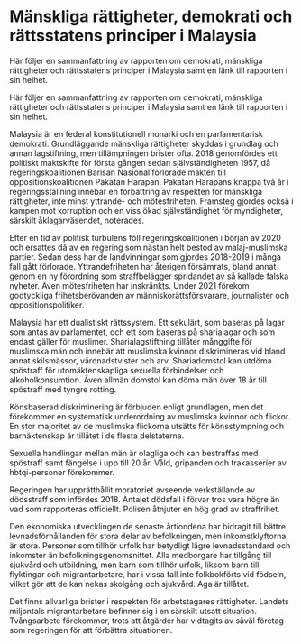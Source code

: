 # Mänskliga rättigheter, demokrati och rättsstatens principer i Malaysia

Här följer en sammanfattning av rapporten om demokrati, mänskliga rättigheter och rättsstatens principer i Malaysia samt en länk till rapporten i sin helhet.

Här följer en sammanfattning av rapporten om demokrati, mänskliga rättigheter och rättsstatens principer i Malaysia samt en länk till rapporten i sin helhet.

Malaysia är en federal konstitutionell monarki och en parlamentarisk demokrati. Grundläggande mänskliga rättigheter skyddas i grundlag och annan lagstiftning, men tillämpningen brister ofta. 2018 genomfördes ett politiskt maktskifte för första gången sedan självständigheten 1957, då regeringskoalitionen Barisan Nasional förlorade makten till oppositionskoalitionen Pakatan Harapan. Pakatan Harapans knappa två år i regeringsställning innebar en förbättring av respekten för mänskliga rättigheter, inte minst yttrande- och mötesfriheten. Framsteg gjordes också i kampen mot korruption och en viss ökad självständighet för myndigheter, särskilt åklagarväsendet, noterades.

Efter en tid av politisk turbulens föll regeringskoalitionen i början av 2020 och ersattes då av en regering som nästan helt bestod av malaj-muslimska partier. Sedan dess har de landvinningar som gjordes 2018-2019 i många fall gått förlorade. Yttrandefriheten har återigen försämrats, bland annat genom en ny förordning som straffbelägger spridandet av så kallade falska nyheter. Även mötesfriheten har inskränkts. Under 2021 förekom godtyckliga frihetsberövanden av människorättsförsvarare, journalister och oppositionspolitiker.

Malaysia har ett dualistiskt rättssystem. Ett sekulärt, som baseras på lagar som antas av parlamentet, och ett som baseras på sharialagar och som endast gäller för muslimer. Sharialagstiftning tillåter månggifte för muslimska män och innebär att muslimska kvinnor diskrimineras vid bland annat skilsmässor, vårdnadstvister och arv. Shariadomstol kan utdöma spöstraff för utomäktenskapliga sexuella förbindelser och alkoholkonsumtion. Även allmän domstol kan döma män över 18 år till spöstraff med tyngre rotting.

Könsbaserad diskriminering är förbjuden enligt grundlagen, men det förekommer en systematisk underordning av muslimska kvinnor och flickor. En stor majoritet av de muslimska flickorna utsätts för könsstympning och barnäktenskap är tillåtet i de flesta delstaterna.

Sexuella handlingar mellan män är olagliga och kan bestraffas med spöstraff samt fängelse i upp till 20 år. Våld, gripanden och trakasserier av hbtqi-personer förekommer.

Regeringen har upprätthållit moratoriet avseende verkställande av dödsstraff som infördes 2018. Antalet dödsfall i förvar tros vara högre än vad som rapporteras officiellt. Polisen åtnjuter en hög grad av straffrihet.

Den ekonomiska utvecklingen de senaste årtiondena har bidragit till bättre levnadsförhållanden för stora delar av befolkningen, men inkomstklyftorna är stora. Personer som tillhör urfolk har betydligt lägre levnadsstandard och inkomster än befolkningsgenomsnittet. Alla medborgare har tillgång till sjukvård och utbildning, men barn som tillhör urfolk, liksom barn till flyktingar och migrantarbetare, har i vissa fall inte folkbokförts vid födseln, vilket gör att de kan nekas skolgång och sjukvård. Aga är tillåtet.

Det finns allvarliga brister i respekten för arbetstagares rättigheter. Landets miljontals migrantarbetare befinner sig i en särskilt utsatt situation. Tvångsarbete förekommer, trots att åtgärder har vidtagits av såväl företag som regeringen för att förbättra situationen.
